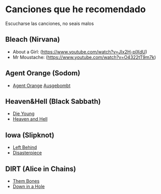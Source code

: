 # Canciones que he recomendado

Escucharse las canciones, no seais malos

## Bleach (Nirvana) 

- About a Girl: (https://www.youtube.com/watch?v=JIx2H-plXdU)
- Mr Moustache: (https://www.youtube.com/watch?v=O4322tT9m7k)


## Agent Orange (Sodom)

- [Agent Orange](https://www.youtube.com/watch?v=CjP2HZ4-5ps)
  [Ausgebombt](https://www.youtube.com/watch?v=-qmbiw38o2I)



## Heaven&Hell (Black Sabbath)
- [Die Young](https://www.youtube.com/watch?v=qtiY5z2zufU)
- [Heaven and Hell](https://www.youtube.com/watch?v=RVUK2rtAkJE)



## Iowa (Slipknot)

- [Left Behind](https://www.youtube.com/watch?v=D1jQKpse7Yw)
-  [Disasterpiece](https://www.youtube.com/watch?v=TPSenKymLwk)


## DIRT (Alice in Chains)

- [Them Bones](https://www.youtube.com/watch?v=zTuD8k3JvxQ)
- [Down in a Hole](https://www.youtube.com/watch?v=f8hT3oDDf6c)

